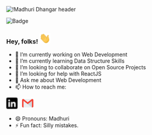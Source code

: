![!Madhuri Dhangar header](https://raw.githubusercontent.com/madhuridhangar/madhuridhangar/master/octacat.gif)

![Badge](https://img.shields.io/github/watchers/madhuridhangar/madhuridhangar?label=Profile-views&style=social)
### Hey, folks! <img src="https://raw.githubusercontent.com/madhuridhangar/madhuridhangar/master/wave.gif" width="30px">

<!--
**madhuridhangar/madhuridhangar** is a ✨ _special_ ✨ repository because its `README.md` (this file) appears on your GitHub profile.

Here are some ideas to get you started:-->

- 🔭 I’m currently working on Web Development
- 🌱 I’m currently learning Data Structure Skills
- 👯 I’m looking to collaborate on Open Source Projects
- 🤔 I’m looking for help with ReactJS
- 💬 Ask me about Web Development
- 📫 How to reach me:

<a href="https://www.linkedin.com/in/dhangar-madhuri"><img height="30" src="https://raw.githubusercontent.com/madhuridhangar/madhuridhangar/master/linkedin.png"></a>&nbsp;&nbsp;
<a href="madhuridhangar11@gmail.com"><img height="30" src="https://raw.githubusercontent.com/madhuridhangar/madhuridhangar/master/gmail.png"></a>&nbsp;&nbsp;

- 😄 Pronouns: Madhuri
- ⚡ Fun fact: Silly mistakes.
